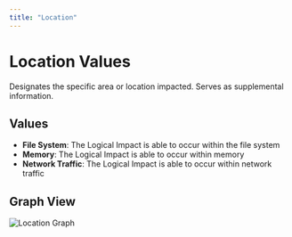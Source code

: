```yaml
---
title: "Location"
---
```


# Location Values

Designates the specific area or location impacted. Serves as supplemental information.

## Values

 - **File System**:  The Logical Impact is able to occur within the file system
 - **Memory**:  The Logical Impact is able to occur within memory
 - **Network Traffic**:  The Logical Impact is able to occur within network traffic

## Graph View

![Location Graph](/figures/graphsnippets/LocationSnippet.png "Location Graph")